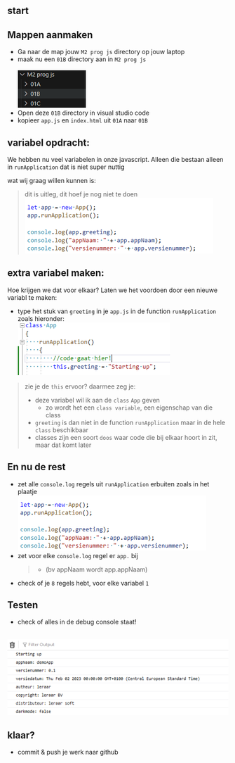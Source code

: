 
## start

## Mappen aanmaken

- Ga naar de map jouw `M2 prog js` directory op jouw laptop
- maak nu een `01B` directory aan in `M2 prog js`  
<br>![](img/mappen.PNG)
- Open deze `01B` directory in visual studio code
- kopieer `app.js` en `index.html` uit `01A` naar `01B`

## variabel opdracht:

We hebben nu veel variabelen in onze javascript.
Alleen die bestaan alleen in `runApplication` dat is niet super nuttig

wat wij graag willen kunnen is:
> dit is uitleg, dit hoef je nog niet te doen
<br>![](img/outside.PNG)


## extra variabel maken:

Hoe krijgen we dat voor elkaar?
Laten we het voordoen door een nieuwe variabl te maken:
- type het stuk van `greeting` in je `app.js` in de function `runApplication` zoals hieronder:
<br>![](img/classvar.PNG)

> zie je de `this` ervoor?
> daarmee zeg je:
>  - deze variabel wil ik aan de `class` `App` geven
>     - zo wordt het een `class variable`, een eigenschap van die class
>  - `greeting` is dan niet in de function `runApplication` maar in de hele `class` beschikbaar
>  - classes zijn een soort `doos` waar code die bij elkaar hoort in zit, maar dat komt later

## En nu de rest

- zet alle `console.log` regels uit `runApplication` erbuiten zoals in het plaatje
<br>![](img/outside.PNG)
- zet voor elke `console.log` regel er `app.` bij
  >  - (bv appNaam wordt app.appNaam) 
- check of je `8` regels hebt, voor elke variabel `1`

## Testen

- check of alles in de debug console staat!

<br>![](img/resultB.PNG)


## klaar?

- commit & push je werk naar github
